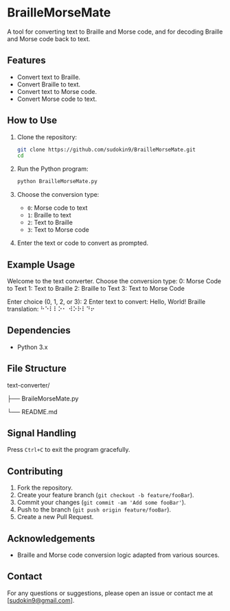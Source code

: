 # BrailleMorseMate

A tool for converting text to Braille and Morse code, and for decoding Braille and Morse code back to text.

## Features

- Convert text to Braille.
- Convert Braille to text.
- Convert text to Morse code.
- Convert Morse code to text.

## How to Use

1. Clone the repository:
    ```sh
    git clone https://github.com/sudokin9/BrailleMorseMate.git
    cd 
    ```

2. Run the Python program:
    ```sh
    python BrailleMorseMate.py
    ```

3. Choose the conversion type:
    - `0`: Morse code to text
    - `1`: Braille to text
    - `2`: Text to Braille
    - `3`: Text to Morse code

4. Enter the text or code to convert as prompted.

## Example Usage

Welcome to the text converter. Choose the conversion type:
0: Morse Code to Text
1: Text to Braille
2: Braille to Text
3: Text to Morse Code

Enter choice (0, 1, 2, or 3): 2
Enter text to convert:
Hello, World!
Braille translation: ⠓⠑⠇⠇⠕⠂ ⠺⠕⠗⠇⠙⠖


## Dependencies

- Python 3.x

## File Structure

text-converter/

├── BraileMorseMate.py

└── README.md


## Signal Handling

Press `Ctrl+C` to exit the program gracefully.

## Contributing

1. Fork the repository.
2. Create your feature branch (`git checkout -b feature/fooBar`).
3. Commit your changes (`git commit -am 'Add some fooBar'`).
4. Push to the branch (`git push origin feature/fooBar`).
5. Create a new Pull Request.

## Acknowledgements

- Braille and Morse code conversion logic adapted from various sources.

## Contact

For any questions or suggestions, please open an issue or contact me at [sudokin9@gmail.com].
